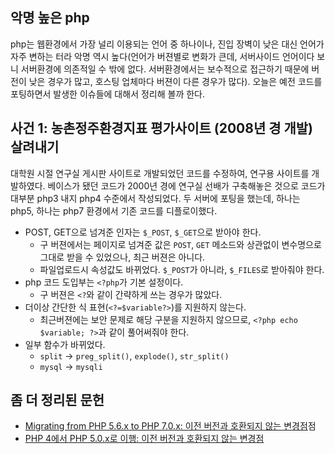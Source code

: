 ## 악명 높은 php
php는 웹환경에서 가장 널리 이용되는 언어 중 하나이나, 진입 장벽이 낮은 대신 언어가 자주 변하는 터라 악명 역시 높다(언어가 버젼별로 변화가 큰데, 서버사이드 언어이다 보니 서버환경에 의존적일 수 밖에 없다. 서버환경에서는 보수적으로 접근하기 때문에 버전이 낮은 경우가 많고, 호스팅 업체마다 버젼이 다른 경우가 많다). 오늘은 예전 코드를 포팅하면서 발생한 이슈들에 대해서 정리해 볼까 한다.

## 사건 1: 농촌정주환경지표 평가사이트 (2008년 경 개발) 살려내기
대학원 시절 연구실 게시판 사이트로 개발되었던 코드를 수정하여, 연구용 사이트를 개발하였다.
베이스가 됐던 코드가 2000년 경에 연구실 선배가 구축해놓은 것으로 코드가 대부분 php3 내지 php4 수준에서 작성되었다.
두 서버에 포팅을 했는데, 하나는 php5, 하나는 php7 환경에서 기존 코드를 디플로이했다.

* POST, GET으로 넘겨준 인자는 `$_POST`, `$_GET`으로 받아야 한다.
	* 구 버젼에서는 페이지로 넘겨준 값은 `POST`, `GET` 메소드와 상관없이 변수명으로 그대로 받을 수 있었으나, 최근 버젼은 아니다.
	* 파일업로드시 속성값도 바뀌었다. `$_POST`가 아니라, `$_FILES`로 받아줘야 한다.
* php 코드 도입부는 `<?php`가 기본 설정이다.
	* 구 버젼은 `<?`와 같이 간략하게 쓰는 경우가 많았다.
* 더이상 간단한 식 표현(`<?=$variable?>`)를 지원하지 않는다.
	* 최근버젼에는 보안 문제로 해당 구분을 지원하지 않으므로, `<?php echo $variable; ?>`과 같이 풀어써줘야 한다.
* 일부 함수가 바뀌었다.
	* `split` -> `preg_split()`, `explode()`, `str_split()`
	* `mysql` -> `mysqli`

## 좀 더 정리된 문헌
* [Migrating from PHP 5.6.x to PHP 7.0.x: 이전 버전과 호환되지 않는 변경점](http://php.net/manual/kr/migration70.incompatible.php)점
* [PHP 4에서 PHP 5.0.x로 이행: 이전 버전과 호환되지 않는 변경점](http://php.net/manual/kr/migration5.incompatible.php)